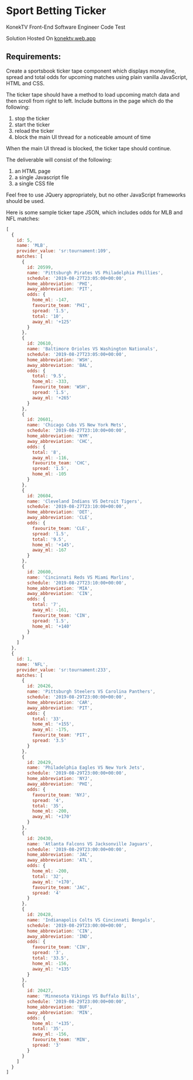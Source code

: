 # Sport Betting Ticker
KonekTV Front-End Software Engineer Code Test

Solution Hosted On
[konektv.web.app](https://konektv.web.app "Solution Website")

## Requirements:
Create a sportsbook ticker tape component which displays moneyline, spread and total odds for upcoming matches using plain vanilla JavaScript, HTML and CSS.

The ticker tape should have a method to load upcoming match data and then scroll from right to left.  Include buttons in the page which do the following: 

1) stop the ticker
2) start the ticker
3) reload the ticker 
4) block the main UI thread for a noticeable amount of time

When the main UI thread is blocked, the ticker tape should continue.

The deliverable will consist of the following:

1) an HTML page
2) a single Javascript file
3) a single CSS file

Feel free to use JQuery appropriately, but no other JavaScript frameworks should be used.

Here is some sample ticker tape JSON, which includes odds for MLB and NFL matches:
```javascript
[
  {
    id: 5,
    name: 'MLB',
    provider_value: 'sr:tournament:109',
    matches: [
      {
        id: 20599,
        name: 'Pittsburgh Pirates VS Philadelphia Phillies',
        schedule: '2019-08-27T23:05:00+00:00',
        home_abbreviation: 'PHI',
        away_abbreviation: 'PIT',
        odds: {
          home_ml: -147,
          favourite_team: 'PHI',
          spread: '1.5',
          total: '10',
          away_ml: '+125'
        }
      },
      {
        id: 20610,
        name: 'Baltimore Orioles VS Washington Nationals',
        schedule: '2019-08-27T23:05:00+00:00',
        home_abbreviation: 'WSH',
        away_abbreviation: 'BAL',
        odds: {
          total: '9.5',
          home_ml: -333,
          favourite_team: 'WSH',
          spread: '1.5',
          away_ml: '+265'
        }
      },
      {
        id: 20601,
        name: 'Chicago Cubs VS New York Mets',
        schedule: '2019-08-27T23:10:00+00:00',
        home_abbreviation: 'NYM',
        away_abbreviation: 'CHC',
        odds: {
          total: '8',
          away_ml: -116,
          favourite_team: 'CHC',
          spread: '1.5',
          home_ml: -105
        }
      },
      {
        id: 20604,
        name: 'Cleveland Indians VS Detroit Tigers',
        schedule: '2019-08-27T23:10:00+00:00',
        home_abbreviation: 'DET',
        away_abbreviation: 'CLE',
        odds: {
          favourite_team: 'CLE',
          spread: '1.5',
          total: '9.5',
          home_ml: '+145',
          away_ml: -167
        }
      },
      {
        id: 20600,
        name: 'Cincinnati Reds VS Miami Marlins',
        schedule: '2019-08-27T23:10:00+00:00',
        home_abbreviation: 'MIA',
        away_abbreviation: 'CIN',
        odds: {
          total: '7',
          away_ml: -161,
          favourite_team: 'CIN',
          spread: '1.5',
          home_ml: '+140'
        }
      }
    ]
  },
  {
    id: 1,
    name: 'NFL',
    provider_value: 'sr:tournament:233',
    matches: [
      {
        id: 20426,
        name: 'Pittsburgh Steelers VS Carolina Panthers',
        schedule: '2019-08-29T23:00:00+00:00',
        home_abbreviation: 'CAR',
        away_abbreviation: 'PIT',
        odds: {
          total: '33',
          home_ml: '+155',
          away_ml: -175,
          favourite_team: 'PIT',
          spread: '3.5'
        }
      },
      {
        id: 20429,
        name: 'Philadelphia Eagles VS New York Jets',
        schedule: '2019-08-29T23:00:00+00:00',
        home_abbreviation: 'NYJ',
        away_abbreviation: 'PHI',
        odds: {
          favourite_team: 'NYJ',
          spread: '4',
          total: '35',
          home_ml: -200,
          away_ml: '+170'
        }
      },
      {
        id: 20430,
        name: 'Atlanta Falcons VS Jacksonville Jaguars',
        schedule: '2019-08-29T23:00:00+00:00',
        home_abbreviation: 'JAC',
        away_abbreviation: 'ATL',
        odds: {
          home_ml: -200,
          total: '32',
          away_ml: '+170',
          favourite_team: 'JAC',
          spread: '4'
        }
      },
      {
        id: 20428,
        name: 'Indianapolis Colts VS Cincinnati Bengals',
        schedule: '2019-08-29T23:00:00+00:00',
        home_abbreviation: 'CIN',
        away_abbreviation: 'IND',
        odds: {
          favourite_team: 'CIN',
          spread: '3',
          total: '33.5',
          home_ml: -156,
          away_ml: '+135'
        }
      },
      {
        id: 20427,
        name: 'Minnesota Vikings VS Buffalo Bills',
        schedule: '2019-08-29T23:00:00+00:00',
        home_abbreviation: 'BUF',
        away_abbreviation: 'MIN',
        odds: {
          home_ml: '+135',
          total: '35',
          away_ml: -156,
          favourite_team: 'MIN',
          spread: '3'
        }
      }
    ]
  }
]
```
